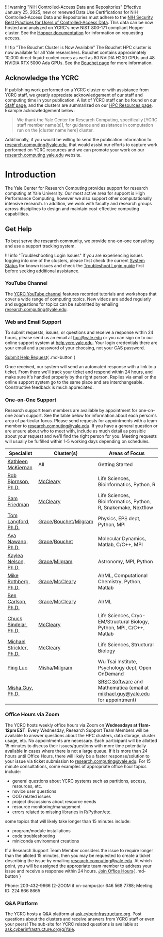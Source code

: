 
!!! warning "NIH Controlled-Access Data and Repositories"
    Effective January 25, 2025, new or renewed Data Use Certifications for NIH Controlled-Access Data and Repositories must adhere to the [NIH Security Best Practices for Users of Controlled-Access Data](https://sharing.nih.gov/sites/default/files/flmngr/NIH-Security-BPs-for-Users-of-Controlled-Access-Data.pdf). This data can be now hosted and analyzed on YCRC's new NIST 800-171 compliant Hopper cluster. See the [Hopper documentation](/clusters/hopper) for information on requesting access.


!!! tip "The Bouchet Cluster is Now Available"
    The Bouchet HPC cluster is now available for all Yale researchers. Bouchet contains approximately 10,000 direct-liquid-cooled cores as well as 80 NVIDIA H200 GPUs and 48 NVIDIA RTX 5000 Ada GPUs. See the [Bouchet page](/clusters/bouchet) for more information.


## Acknowledge the YCRC

If publishing work performed on a YCRC cluster or with assistance from YCRC staff, we greatly appreciate 
acknowledgement of our staff and computing time in your publication. A list of YCRC staff can be found on our 
[Staff page](https://research.computing.yale.edu/about-us/meet-the-team), and the clusters are summarized on our 
[HPC Resources page](/clusters). Example acknowledgement below: 

> We thank the Yale Center for Research Computing, specifically [YCRC staff member name(s)], for guidance and assistance in computation run on the [cluster name here] cluster.

Additionally, if you would be willing to send the publication information to [research.computing@yale.edu](mailto:research.computing@yale.edu), that would assist our efforts to capture work performed on YCRC resources and we can promote your work on our [research.computing.yale.edu](https://research.computing.yale.edu) website.

# Introduction

The Yale Center for Research Computing provides support for research computing at Yale University. Our most active area for support is High Performance Computing, however we also support other computationally intensive research.  In addition, we work with faculty and research groups across disciplines to design and maintain cost-effective computing capabilities.

## Get Help

To best serve the research community, we provide one-on-one consulting and use a support tracking system.

!!! info "Troubleshooting Login Issues"
    If you are experiencing issues logging into one of the clusters, please first check the current [System Status](http://research.computing.yale.edu/system-status) for known issues and check the [Troubleshoot Login guide](/clusters-at-yale/troubleshoot) first before seeking additional assistance.

### YouTube Channel

The [YCRC YouTube channel](https://ycrc.yale.edu/youtube) features recorded tutorials and workshops that cover a wide range of computing topics.
New videos are added regularly and suggestions for topics can be submitted by emailing [research.computing@yale.edu](mailto:research.computing@yale.edu).

### Web and Email Support

To submit requests, issues, or questions and receive a response within 24 hours, please send us an email at [hpc@yale.edu](mailto:hpc@yale.edu) or you can sign on to our online support system at [help.ycrc.yale.edu](https://help.ycrc.yale.edu). Your login credentials there are your email and a password of your choosing, not your CAS password.

[Submit Help Request](mailto:hpc@yale.edu){ .md-button }

Once received, our system will send an automated response with a link to a ticket. From there we'll track your ticket and respond within 24 hours, and make sure it's handled properly by the right person. Replies via email or the online support system go to the same place and are interchangeable. Constructive feedback is much appreciated.

### One-on-One Support

Research support team members are available by appointment for one-on-one zoom support.  See the table below for information about each person's area of particular focus.
Please send requests for appointments with a team member to [research.computing@yale.edu](mailto:research.computing@yale.edu).  If you have a general question or are unsure about who to meet with, 
include as much detail as possible about your request and we'll find the right person for you. Meeting requests will usually be fulfilled within 1-5 working days depending on schedules.

| Specialist | Cluster(s) | Areas of Focus |
| --- | --- | --- |
|[Kathleen McKiernan](https://research.computing.yale.edu/profile/kathleen-mckiernan) | All | Getting Started  | 
|[Rob Bjornson, Ph.D.](https://research.computing.yale.edu/profile/robert-bjornson-phd) | [McCleary](/clusters/mccleary) | Life Sciences, Bioinformatics, Python, R  |
|[Sam Friedman](https://research.computing.yale.edu/profile/sam-friedman)|[McCleary](/clusters/mccleary) | Life Sciences, Bioinformatics, Python, R, Snakemake, Nextflow |
|[Tom Langford, Ph.D.](https://research.computing.yale.edu/profile/thomas-langford-phd) | [Grace](/clusters/grace)/[Bouchet](/clusters/bouchet)/[Milgram](/clusters/milgram)| Physics, EPS dept, Python, MPI |
|[Aya Nawano, Ph.D.](https://research.computing.yale.edu/profile/aya-nawano-phd) | [Grace](/clusters/grace)/[Bouchet](/clusters/bouchet) | Molecular Dynamics, Matlab, C/C++, MPI |
|[Kaylea Nelson, Ph.D.](https://research.computing.yale.edu/profile/kaylea-nelson-phd) | [Grace](/clusters/grace)/[Milgram](/clusters/milgram)| Astronomy, MPI, Python  |
|[Mike Rothberg, Ph.D.](https://research.computing.yale.edu/profile/michael-rothberg-phd) | [Grace](/clusters/grace)/[McCleary](/clusters/mccleary) | AI/ML, Computational Chemistry, Python, Matlab |
|[Ben Carlson, Ph.D.](https://research.computing.yale.edu/profile/ben-carlson-phd) | [Grace](/clusters/grace)/[McCleary](/clusters/mccleary) | AI/ML |
|[Chuck Sindelar, Ph.D.](https://research.computing.yale.edu/profile/chuck-sindelar-phd) | [McCleary](/clusters/mccleary) | Life Sciences, Cryo-EM/Structural Biology, Python, MPI, C/C++, Matlab |
|[Michael Strickler, Ph.D.](https://research.computing.yale.edu/profile/michael-strickler-phd) | [McCleary](/clusters/mccleary) | Life Sciences, Structural Biology |
|[Ping Luo](https://wti.yale.edu/profile/ping-luo)|[Misha](/clusters/misha)/[Milgram](/clusters/milgram)| Wu Tsai Institute, Psychology dept, Open OnDemand |
|[Misha Guy, Ph.D.](https://research.computing.yale.edu/profile/misha-guy-phd)| | [SRSC Software](https://research.computing.yale.edu/science-research-software-core) and Mathematica (email at mikhael.guy@yale.edu for appointment) |

### Office Hours via Zoom

The YCRC hosts weekly office hours via Zoom on **Wednesdays at 11am-12pm EST**. Every Wednesday, Research Support Team 
Members will be available to answer questions about the HPC clusters, data storage, cluster usage, etc. No appointments
 are necessary. Each participant will be allotted 15 minutes to discuss their issues/questions with more time 
potentially available in cases where there is not a large queue. If it is more than 24 hours until Office Hours, there 
will likely be a faster response/solution to your issue via ticket submission to research.computing@yale.edu. For 15 
minute consultations, some examples of appropriate office hour topics include:

- general questions about YCRC systems such as partitions, access, resources, etc.
- novice user questions
- OOD related issues
- project discussions about resource needs
- resource monitoring/management 
- errors related to missing libraries in R/Python/etc.

some topics that will likely take longer than 15 minutes include:

- program/module installations
- code troubleshooting
- miniconda environment creations

If a Research Support Team Member considers the issue to require longer than the alloted 15 minutes, then you may be 
requested to create a ticket describing the issue by emailing research.computing@yale.edu. At which point, you will be 
assigned the appropriate team member to address your issue and receive a response within 24 hours.
[Join Office Hours](https://yale.zoom.us/my/ycrcsupport){ .md-button }

Phone: 203-432-9666 (2-ZOOM if on-campus)or 646 568 7788; Meeting ID: 224 666 8665

### Q&A Platform

The YCRC hosts a Q&A platform at [ask.cyberinfrastructure.org](http://ask.cyberinfrastructure.org). Post questions about the clusters and receive answers from YCRC staff or even your peers! The sub-site for YCRC related questions is available at [ask.cyberinfrastructure.org/g/Yale](https://ask.cyberinfrastructure.org/g/Yale).
